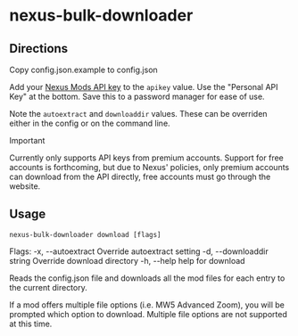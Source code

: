 # nexus-bulk-downloader

## Directions

Copy config.json.example to config.json

Add your [Nexus Mods API key](https://next.nexusmods.com/settings/api-keys) to the `apikey` value. Use the "Personal API Key" at the bottom. Save this to a password manager for ease of use.

Note the `autoextract` and `downloaddir` values. These can be overriden either in the config or on the command line.

> [!IMPORTANT]
> Currently only supports API keys from premium accounts. Support for free accounts is forthcoming, but due to Nexus' policies, only premium accounts can download from the API directly, free accounts must go through the website.

## Usage


`nexus-bulk-downloader download [flags]`

Flags:
  -x, --autoextract          Override autoextract setting
  -d, --downloaddir string   Override download directory
  -h, --help                 help for download

Reads the config.json file and downloads all the mod files for each entry to the current directory. 

If a mod offers multiple file options (i.e. MW5 Advanced Zoom), you will be prompted which option to download. Multiple file options are not supported at this time.

